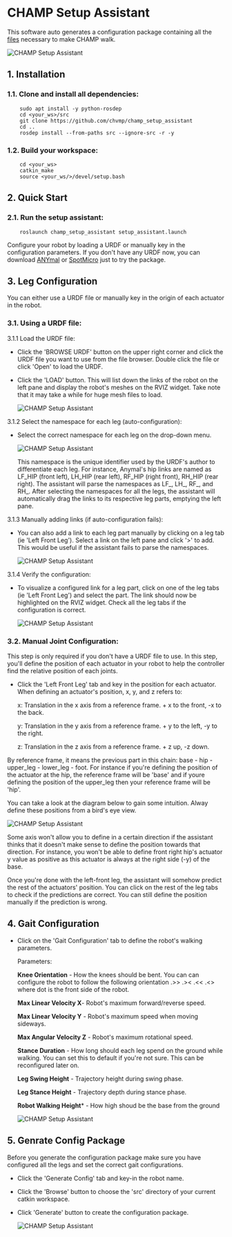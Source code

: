 # CHAMP Setup Assistant
This software auto generates a configuration package containing all the [files](https://github.com/chvmp/champ_setup_assistant/tree/master/templates) necessary to make CHAMP walk. 

![CHAMP Setup Assistant](https://raw.githubusercontent.com/chvmp/champ_setup_assistant/master/docs/images/setup.png)
## 1. Installation

### 1.1. Clone and install all dependencies:

        sudo apt install -y python-rosdep
        cd <your_ws>/src
        git clone https://github.com/chvmp/champ_setup_assistant
        cd ..
        rosdep install --from-paths src --ignore-src -r -y

### 1.2.  Build your workspace:

        cd <your_ws>
        catkin_make
        source <your_ws/>/devel/setup.bash

## 2. Quick Start

### 2.1. Run the setup assistant:

        roslaunch champ_setup_assistant setup_assistant.launch 

Configure your robot by loading a URDF or manually key in the configuration parameters. If you don't have any URDF now, you can download [ANYmal](https://github.com/chvmp/anymal_b_simple_description/tree/master/urdf) or [SpotMicro](https://github.com/chvmp/spotmicro_description/blob/master/urdf/spotmicroai.urdf) just to try the package.

## 3. Leg Configuration

You can either use a URDF file or manually key in the origin of each actuator in the robot.

### 3.1. Using a URDF file:

   3.1.1 Load the URDF file:
   
   - Click the 'BROWSE URDF' button on the upper right corner and click the URDF file you want to use from the file browser. Double click the file or click 'Open' to load the URDF.

   - Click the 'LOAD' button. This will list down the links of the robot on the left pane and display the robot's meshes on the RVIZ widget. Take note that it may take a while for huge mesh files to load.
   
        ![CHAMP Setup Assistant](https://raw.githubusercontent.com/chvmp/champ_setup_assistant/master/docs/images/load_urdf.gif)


   3.1.2 Select the namespace for each leg (auto-configuration):
   
   - Select the correct namespace for each leg on the drop-down menu. 

        ![CHAMP Setup Assistant](https://raw.githubusercontent.com/chvmp/champ_setup_assistant/master/docs/images/select_namespace.gif)


        This namespace is the unique identifier used by the URDF's author to differentiate each leg. For instance, Anymal's hip links are named as LF_HIP (front left), LH_HIP (rear left), RF_HIP (right front), RH_HIP (rear right). The assistant will parse the namespaces as LF_, LH_, RF_, and RH_. After selecting the namespaces for all the legs, the assistant will automatically drag the links to its respective leg parts, emptying the left pane.

   3.1.3 Manually adding links (if auto-configuration fails):

   - You can also add a link to each leg part manually by clicking on a leg tab (ie 'Left Front Leg'). Select a link on the left pane and click '>' to add. This would be useful if the assistant fails to parse the namespaces.
   
        ![CHAMP Setup Assistant](https://raw.githubusercontent.com/chvmp/champ_setup_assistant/master/docs/images/manual_urdf.gif)


   3.1.4 Verify the configuration:

   - To visualize a configured link for a leg part, click on one of the leg tabs (ie 'Left Front Leg') and select the part. The link should now be highlighted on the RVIZ widget. Check all the leg tabs if the configuration is correct.

        ![CHAMP Setup Assistant](https://raw.githubusercontent.com/chvmp/champ_setup_assistant/master/docs/images/visualize_links.gif)


### 3.2. Manual Joint Configuration:

   This step is only required if you don't have a URDF file to use. In this step, you'll define the position of each actuator in your robot to help the controller find the relative position of each joints.

   - Click the 'Left Front Leg' tab and key in the position for each actuator. When defining an actuator's position, x, y, and z refers to:
   
     x: Translation in the x axis from a reference frame. + x to the front, -x to the back.
   
     y: Translation in the y axis from a reference frame. + y to the left, -y to the right.
   
     z: Translation in the z axis from a reference frame. + z up, -z down.

   By reference frame, it means the previous part in this chain: base - hip - upper_leg - lower_leg - foot. For instance if you're defining the position of the actuator at the hip, the reference frame will be 'base' and if youre defining the position of the upper_leg then your reference frame will be 'hip'.  

   You can take a look at the diagram below to gain some intuition. Alway define these positions from a bird's eye view.
   
![CHAMP Setup Assistant](https://raw.githubusercontent.com/chvmp/champ_setup_assistant/master/docs/images/xy_label.png)

Some axis won't allow you to define in a certain direction if the assistant thinks that it doesn't make sense to define the position towards that direction. For instance, you won't be able to define front right hip's actuator y value as positive as this actuator is always at the right side (-y) of the base.

Once you're done with the left-front leg, the assistant will somehow predict the rest of the actuators' position. You can click on the rest of the leg tabs to check if the predictions are correct. You can still define the position manually if the prediction is wrong.

## 4. Gait Configuration

- Click on the 'Gait Configuration' tab to define the robot's walking parameters.

  Parameters:
  
  **Knee Orientation** - How the knees should be bent. You can can configure the robot to follow the following orientation .>> .>< .<< .<> where dot is the front side of the robot.

  **Max Linear Velocity X**- Robot's maximum forward/reverse speed.

  **Max Linear Velocity Y** - Robot's maximum speed when moving sideways.

  **Max Angular Velocity Z** - Robot's maximum rotational speed.

  **Stance Duration** - How long should each leg spend on the ground while walking. You can set this to default if you're not sure. This can be reconfigured later on.

  **Leg Swing Height** - Trajectory height during swing phase.

  **Leg Stance Height** - Trajectory depth during stance phase.

  **Robot Walking Height*** - How high shoud be the base from the ground
  
  ![CHAMP Setup Assistant](https://raw.githubusercontent.com/chvmp/champ_setup_assistant/master/docs/images/gait_parameters.png)

## 5. Genrate Config Package

  Before you generate the configuration package make sure you have configured all the legs and set the correct gait configurations.

- Click the 'Generate Config' tab and key-in the robot name. 
- Click the 'Browse' button to choose the 'src' directory of your current catkin workspace.
- Click 'Generate' button to create the configuration package.

  ![CHAMP Setup Assistant](https://raw.githubusercontent.com/chvmp/champ_setup_assistant/master/docs/images/gen_config.gif)